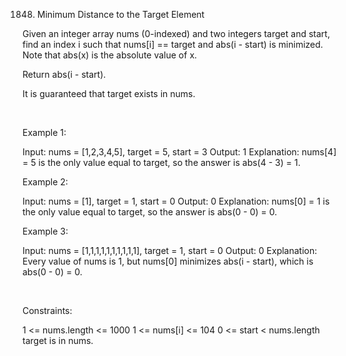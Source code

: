 1848. Minimum Distance to the Target Element

Given an integer array nums (0-indexed) and two integers target and start, find an index i such that nums[i] == target and abs(i - start) is minimized. Note that abs(x) is the absolute value of x.

Return abs(i - start).

It is guaranteed that target exists in nums.

 

Example 1:

Input: nums = [1,2,3,4,5], target = 5, start = 3
Output: 1
Explanation: nums[4] = 5 is the only value equal to target, so the answer is abs(4 - 3) = 1.


Example 2:

Input: nums = [1], target = 1, start = 0
Output: 0
Explanation: nums[0] = 1 is the only value equal to target, so the answer is abs(0 - 0) = 0.


Example 3:

Input: nums = [1,1,1,1,1,1,1,1,1,1], target = 1, start = 0
Output: 0
Explanation: Every value of nums is 1, but nums[0] minimizes abs(i - start), which is abs(0 - 0) = 0.


 

Constraints:

1 <= nums.length <= 1000
1 <= nums[i] <= 104
0 <= start < nums.length
target is in nums.